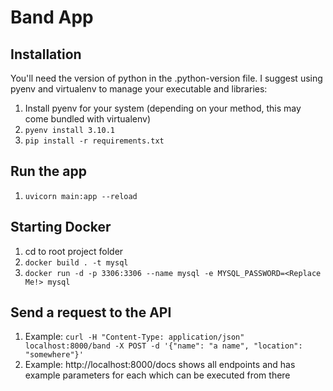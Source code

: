 # Band App

## Installation

You'll need the version of python in the .python-version file. I suggest using pyenv and virtualenv to manage your executable and libraries:

1. Install pyenv for your system (depending on your method, this may come bundled with virtualenv)
2. `pyenv install 3.10.1`
3. `pip install -r requirements.txt`

## Run the app

1. `uvicorn main:app --reload`

## Starting Docker

1.  cd to root project folder
2. `docker build . -t mysql`
3. `docker run -d -p 3306:3306 --name mysql -e MYSQL_PASSWORD=<Replace Me!> mysql`

## Send a request to the API

1. Example: `curl -H "Content-Type: application/json" localhost:8000/band -X POST -d '{"name": "a name", "location": "somewhere"}'`
2. Example: http://localhost:8000/docs shows all endpoints and has example parameters for each which can be executed from there 